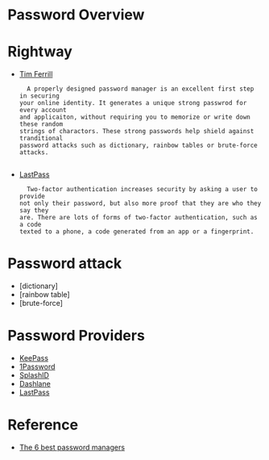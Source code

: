 # Password Overview

# Rightway

  - [Tim Ferrill](https://www.csoonline.com/author/Tim-Ferrill )
   
    ```
      A properly designed password manager is an excellent first step in securing
    your online identity. It generates a unique strong passwrod for every account
    and applicaiton, without requiring you to memorize or write down these random
    strings of charactors. These strong passwords help shield against tranditional
    password attacks such as dictionary, rainbow tables or brute-force attacks.
  
  - [LastPass](https://www.lastpass.com )

    ```
      Two-factor authentication increases security by asking a user to provide
    not only their password, but also more proof that they are who they say they
    are. There are lots of forms of two-factor authentication, such as a code
    texted to a phone, a code generated from an app or a fingerprint.
    ```
 
# Password attack

  - [dictionary]
  - [rainbow table]
  - [brute-force] 

# Password Providers

  - [KeePass](https://keepass.com )
  - [1Password](https://1password.com )
  - [SplashID](https://www.splashid.com )
  - [Dashlane](https://www.dashlane.com ) 
  - [LastPass](https://www.lastpass.com )

# Reference

  - [The 6 best password managers](https://www.csoonline.com/article/3198507/security/the-6-best-password-managers.html )

